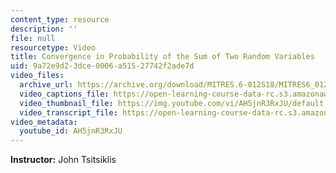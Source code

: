 ```yaml
---
content_type: resource
description: ''
file: null
resourcetype: Video
title: Convergence in Probability of the Sum of Two Random Variables
uid: 9a72e9d2-3dce-0006-a515-27742f2ade7d
video_files:
  archive_url: https://archive.org/download/MITRES.6-012S18/MITRES6_012S18_S18-01_300k.mp4
  video_captions_file: https://open-learning-course-data-rc.s3.amazonaws.com/res-6-012-introduction-to-probability-spring-2018/8040add41b6b5da996a9472d441f36be_AH5jnR3RxJU.vtt
  video_thumbnail_file: https://img.youtube.com/vi/AH5jnR3RxJU/default.jpg
  video_transcript_file: https://open-learning-course-data-rc.s3.amazonaws.com/res-6-012-introduction-to-probability-spring-2018/c8a8b5c725392343a92e40314bec1c9a_AH5jnR3RxJU.pdf
video_metadata:
  youtube_id: AH5jnR3RxJU
---
```


**Instructor:** John Tsitsiklis